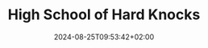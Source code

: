 ---
date: '2024-08-25T09:53:42+02:00' # date in which the content is created - defaults to "today"
title: 'High School of Hard Knocks'
draft: false # set to "true" if you want to hide the content 

university: "石家庄学院 · Shijiazhuang University"
year: "2018-2022"
degree: "数字媒体技术专业·本科"

---